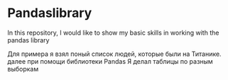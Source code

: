 # Pandaslibrary
In this repository, I would like to show my basic skills in working with the pandas library

Для примера я взял поный список людей, которые были на Титанике. 
далее при помощи библиотеки Pandas Я делал таблицы по разным выборкам
